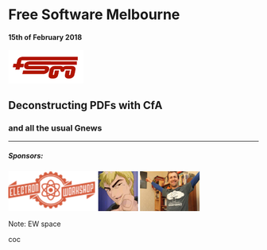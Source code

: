 # Free Software Melbourne
#### 15th of February 2018
<img src=slides/img/FSM_logo.png width="30%">

## Deconstructing PDFs with CfA

### and all the usual Gnews

<hr />

##### Sponsors:

<img src=slides/img/EW.png height="80px">
<img src=slides/img/AdamBolte.png height="80px">
<img src=slides/img/stumbles_small.jpg height="80px">

Note:
EW space

coc
